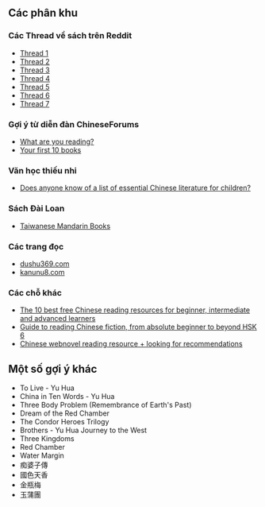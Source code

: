 ## Các phân khu 

### Các Thread về sách trên Reddit

- [Thread 1](https://reddit.com/r/chinesebookclub/comments/6ljz0x/thread_for_reviews_and_discussions_on_the_books/)
- [Thread 2](https://reddit.com/r/ChineseLanguage/comments/c2u89p/which_chinese_language_novels_do_you_recommend/)
- [Thread 3](https://reddit.com/r/ChineseLanguage/comments/cbcqlo/%E6%9C%89%E8%B6%A3%E8%80%8C%E6%AF%94%E8%BE%83%E7%AE%80%E5%8D%95%E7%9A%84%E4%B8%AD%E6%96%87%E4%B9%A6_interesting_yet_simple_chinese_books/)
- [Thread 4](https://reddit.com/r/ChineseLanguage/comments/cou84f/booknovel_suggestions_for_a_higherlevel_heritage/)
- [Thread 5](https://reddit.com/r/ChineseLanguage/comments/f5jc98/do_you_know_any_famous_young_adult_fiction_in/)
- [Thread 6](https://reddit.com/r/ChineseLanguage/comments/ft2ldw/know_any_recent_chinese_fantasy_books/)
- [Thread 7](https://reddit.com/r/ChineseLanguage/comments/gl271m/%E6%96%B9%E6%96%B9%E6%97%A5%E8%A8%98_wuhan_diary_dispatches_from_a_quarantined/)

### Gợi ý từ diễn đàn ChineseForums


- [What are you reading?](https://www.chinese-forums.com/forums/topic/2034-what-are-you-reading/)
- [Your first 10 books](https://www.chinese-forums.com/forums/topic/58156-what-are-the-first-10-books-you-read-what-are-the-first-10-you-would-read-now-that-you-know-better/)

### Văn học thiếu nhi

- [Does anyone know of a list of essential Chinese literature for children?](https://reddit.com/r/ChineseLanguage/comments/hob8f5/does_anyone_know_of_a_list_of_essential_chinese/)

### Sách Đài Loan

- [Taiwanese Mandarin Books](https://reddit.com/r/ChineseLanguage/comments/plpmrf/taiwanese_mandarin_books/)

### Các trang đọc

- [dushu369.com](https://dushu369.com)
- [kanunu8.com](https://www.kanunu8.com/)

### Các chỗ khác

- [The 10 best free Chinese reading resources for beginner, intermediate and advanced learners](https://www.hackingchinese.com/10-best-free-chinese-reading-resources-beginner-intermediate-advanced/)
- [Guide to reading Chinese fiction, from absolute beginner to beyond HSK 6](https://reddit.com/r/ChineseLanguage/comments/no7ekh/guide_to_reading_chinese_fiction_from_absolute/)
- [Chinese webnovel reading resource + looking for recommendations](https://reddit.com/r/ChineseLanguage/comments/qfgrhp/chinese_webnovel_reading_resource_looking_for/)

## Một số gợi ý khác

- To Live - Yu Hua
- China in Ten Words - Yu Hua
- Three Body Problem (Remembrance of Earth's Past)
- Dream of the Red Chamber
- The Condor Heroes Trilogy
- Brothers - Yu Hua
Journey to the West 
- Three Kingdoms 
- Red Chamber 
- Water Margin
- 痴婆子傳
- 國色天香
- 金瓶梅
- 玉蒲團